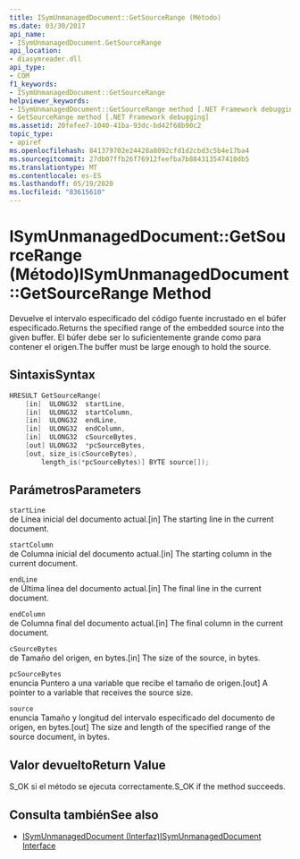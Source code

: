 ```yaml
---
title: ISymUnmanagedDocument::GetSourceRange (Método)
ms.date: 03/30/2017
api_name:
- ISymUnmanagedDocument.GetSourceRange
api_location:
- diasymreader.dll
api_type:
- COM
f1_keywords:
- ISymUnmanagedDocument::GetSourceRange
helpviewer_keywords:
- ISymUnmanagedDocument::GetSourceRange method [.NET Framework debugging]
- GetSourceRange method [.NET Framework debugging]
ms.assetid: 20fefee7-1040-41ba-93dc-bd42f68b90c2
topic_type:
- apiref
ms.openlocfilehash: 841379702e24428a8092cfd1d2cbd3c5b4e17ba4
ms.sourcegitcommit: 27db07ffb26f76912feefba7b884313547410db5
ms.translationtype: MT
ms.contentlocale: es-ES
ms.lasthandoff: 05/19/2020
ms.locfileid: "83615610"
---
```

# <a name="isymunmanageddocumentgetsourcerange-method"></a><span data-ttu-id="73385-102">ISymUnmanagedDocument::GetSourceRange (Método)</span><span class="sxs-lookup"><span data-stu-id="73385-102">ISymUnmanagedDocument::GetSourceRange Method</span></span>
<span data-ttu-id="73385-103">Devuelve el intervalo especificado del código fuente incrustado en el búfer especificado.</span><span class="sxs-lookup"><span data-stu-id="73385-103">Returns the specified range of the embedded source into the given buffer.</span></span> <span data-ttu-id="73385-104">El búfer debe ser lo suficientemente grande como para contener el origen.</span><span class="sxs-lookup"><span data-stu-id="73385-104">The buffer must be large enough to hold the source.</span></span>  
  
## <a name="syntax"></a><span data-ttu-id="73385-105">Sintaxis</span><span class="sxs-lookup"><span data-stu-id="73385-105">Syntax</span></span>  
  
```cpp  
HRESULT GetSourceRange(  
    [in]  ULONG32  startLine,  
    [in]  ULONG32  startColumn,  
    [in]  ULONG32  endLine,  
    [in]  ULONG32  endColumn,  
    [in]  ULONG32  cSourceBytes,  
    [out] ULONG32  *pcSourceBytes,  
    [out, size_is(cSourceBytes),  
        length_is(*pcSourceBytes)] BYTE source[]);  
```  
  
## <a name="parameters"></a><span data-ttu-id="73385-106">Parámetros</span><span class="sxs-lookup"><span data-stu-id="73385-106">Parameters</span></span>  
 `startLine`  
 <span data-ttu-id="73385-107">de Línea inicial del documento actual.</span><span class="sxs-lookup"><span data-stu-id="73385-107">[in] The starting line in the current document.</span></span>  
  
 `startColumn`  
 <span data-ttu-id="73385-108">de Columna inicial del documento actual.</span><span class="sxs-lookup"><span data-stu-id="73385-108">[in] The starting column in the current document.</span></span>  
  
 `endLine`  
 <span data-ttu-id="73385-109">de Última línea del documento actual.</span><span class="sxs-lookup"><span data-stu-id="73385-109">[in] The final line in the current document.</span></span>  
  
 `endColumn`  
 <span data-ttu-id="73385-110">de Columna final del documento actual.</span><span class="sxs-lookup"><span data-stu-id="73385-110">[in] The final column in the current document.</span></span>  
  
 `cSourceBytes`  
 <span data-ttu-id="73385-111">de Tamaño del origen, en bytes.</span><span class="sxs-lookup"><span data-stu-id="73385-111">[in] The size of the source, in bytes.</span></span>  
  
 `pcSourceBytes`  
 <span data-ttu-id="73385-112">enuncia Puntero a una variable que recibe el tamaño de origen.</span><span class="sxs-lookup"><span data-stu-id="73385-112">[out] A pointer to a variable that receives the source size.</span></span>  
  
 `source`  
 <span data-ttu-id="73385-113">enuncia Tamaño y longitud del intervalo especificado del documento de origen, en bytes.</span><span class="sxs-lookup"><span data-stu-id="73385-113">[out] The size and length of the specified range of the source document, in bytes.</span></span>  
  
## <a name="return-value"></a><span data-ttu-id="73385-114">Valor devuelto</span><span class="sxs-lookup"><span data-stu-id="73385-114">Return Value</span></span>  
 <span data-ttu-id="73385-115">S_OK si el método se ejecuta correctamente.</span><span class="sxs-lookup"><span data-stu-id="73385-115">S_OK if the method succeeds.</span></span>  
  
## <a name="see-also"></a><span data-ttu-id="73385-116">Consulta también</span><span class="sxs-lookup"><span data-stu-id="73385-116">See also</span></span>

- [<span data-ttu-id="73385-117">ISymUnmanagedDocument (Interfaz)</span><span class="sxs-lookup"><span data-stu-id="73385-117">ISymUnmanagedDocument Interface</span></span>](isymunmanageddocument-interface.md)
